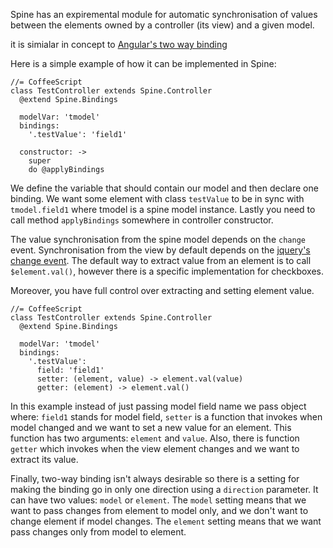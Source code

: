 Spine has an expiremental module for automatic synchronisation of values between the elements owned by a controller (its view) and a given model.

it is simialar in concept to [Angular's two way binding](http://docs.angularjs.org/guide/databinding)

Here is a simple example of how it can be implemented in Spine:

    //= CoffeeScript
    class TestController extends Spine.Controller
      @extend Spine.Bindings
    
      modelVar: 'tmodel'
      bindings:
        '.testValue': 'field1'
    
      constructor: ->
        super
        do @applyBindings

We define the variable that should contain our model and then declare one binding. We want some element with class `testValue` to be in sync with `tmodel.field1` where tmodel is a spine model instance. Lastly you need to call method `applyBindings` somewhere in controller constructor.

The value synchronisation from the spine model depends on the `change` event. Synchronisation from the view by default depends on the [jquery's change event](http://jqapi.com/#p=change). The default way to extract value from an element is to call `$element.val()`, however there is a specific implementation for checkboxes.

Moreover, you have full control over extracting and setting element value.

    //= CoffeeScript
    class TestController extends Spine.Controller
      @extend Spine.Bindings
      
      modelVar: 'tmodel'
      bindings: 
        '.testValue': 
          field: 'field1'
          setter: (element, value) -> element.val(value)
          getter: (element) -> element.val()

In this example instead of just passing model field name we pass object where: `field1` stands for model field, `setter` is a function that invokes when model changed and we want to set a new value for an element. This function has two arguments: `element` and `value`. Also, there is function `getter` which invokes when the view element changes and we want to extract its value.

Finally, two-way binding isn't always desirable so there is a setting for making the binding go in only one direction using a `direction` parameter. It can have two values: `model` or `element`. The `model` setting means that we want to pass changes from element to model only, and we don't want to change element if model changes. The `element` setting means that we want pass changes only from model to element.

